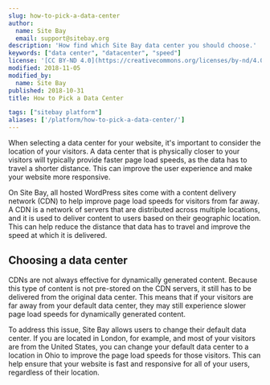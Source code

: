 ```yaml
---
slug: how-to-pick-a-data-center
author:
  name: Site Bay
  email: support@sitebay.org
description: 'How find which Site Bay data center you should choose.'
keywords: ["data center", "datacenter", "speed"]
license: '[CC BY-ND 4.0](https://creativecommons.org/licenses/by-nd/4.0)'
modified: 2018-11-05
modified_by:
  name: Site Bay
published: 2018-10-31
title: How to Pick a Data Center

tags: ["sitebay platform"]
aliases: ['/platform/how-to-pick-a-data-center/']
---
```


When selecting a data center for your website, it's important to consider the location of your visitors. A data center that is physically closer to your visitors will typically provide faster page load speeds, as the data has to travel a shorter distance. This can improve the user experience and make your website more responsive.

On Site Bay, all hosted WordPress sites come with a content delivery network (CDN) to help improve page load speeds for visitors from far away. A CDN is a network of servers that are distributed across multiple locations, and it is used to deliver content to users based on their geographic location. This can help reduce the distance that data has to travel and improve the speed at which it is delivered.


## Choosing a data center

CDNs are not always effective for dynamically generated content. Because this type of content is not pre-stored on the CDN servers, it still has to be delivered from the original data center. This means that if your visitors are far away from your default data center, they may still experience slower page load speeds for dynamically generated content.

To address this issue, Site Bay allows users to change their default data center. If you are located in London, for example, and most of your visitors are from the United States, you can change your default data center to a location in Ohio to improve the page load speeds for those visitors. This can help ensure that your website is fast and responsive for all of your users, regardless of their location.